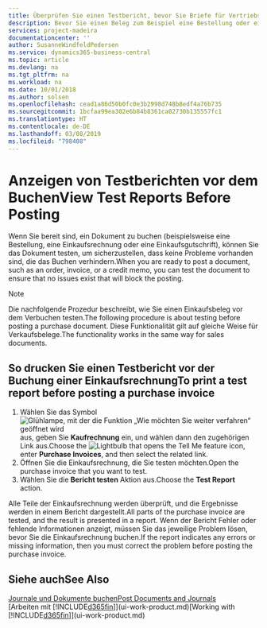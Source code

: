 ```yaml
---
title: Überprüfen Sie einen Testbericht, bevor Sie Briefe für Vertriebs- oder Einkaufsbeleg buchen | Microsoft Docs
description: Bevor Sie einen Beleg zum Beispiel eine Bestellung oder eine Gutschrift buchen, können Sie diese testen und wiederholen, um Fehler zu finden, die die Buchungen möglicherweise sperren.
services: project-madeira
documentationcenter: ''
author: SusanneWindfeldPedersen
ms.service: dynamics365-business-central
ms.topic: article
ms.devlang: na
ms.tgt_pltfrm: na
ms.workload: na
ms.date: 10/01/2018
ms.author: solsen
ms.openlocfilehash: cead1a86d50b0fc0e3b2998d748b8edf4a76b735
ms.sourcegitcommit: 1bcfaa99ea302e6b84b8361ca02730b135557fc1
ms.translationtype: HT
ms.contentlocale: de-DE
ms.lasthandoff: 03/08/2019
ms.locfileid: "798408"
---
```

# <a name="view-test-reports-before-posting"></a><span data-ttu-id="d3704-103">Anzeigen von Testberichten vor dem Buchen</span><span class="sxs-lookup"><span data-stu-id="d3704-103">View Test Reports Before Posting</span></span>
<span data-ttu-id="d3704-104">Wenn Sie bereit sind, ein Dokument zu buchen (beispielsweise eine Bestellung, eine Einkaufsrechnung oder eine Einkaufsgutschrift), können Sie das Dokument testen, um sicherzustellen, dass keine Probleme vorhanden sind, die das Buchen verhindern.</span><span class="sxs-lookup"><span data-stu-id="d3704-104">When you are ready to post a document, such as an order, invoice, or a credit memo, you can test the document to ensure that no issues exist that will block the posting.</span></span>

> [!NOTE]  
>   <span data-ttu-id="d3704-105">Die nachfolgende Prozedur beschreibt, wie Sie einen Einkaufsbeleg vor dem Verbuchen testen.</span><span class="sxs-lookup"><span data-stu-id="d3704-105">The following procedure is about testing before posting a purchase document.</span></span> <span data-ttu-id="d3704-106">Diese Funktionalität gilt auf gleiche Weise für Verkaufsbelege.</span><span class="sxs-lookup"><span data-stu-id="d3704-106">The functionality works in the same way for sales documents.</span></span>

## <a name="to-print-a-test-report-before-posting-a-purchase-invoice"></a><span data-ttu-id="d3704-107">So drucken Sie einen Testbericht vor der Buchung einer Einkaufsrechnung</span><span class="sxs-lookup"><span data-stu-id="d3704-107">To print a test report before posting a purchase invoice</span></span>
1. <span data-ttu-id="d3704-108">Wählen Sie das Symbol ![Glühlampe, mit der die Funktion „Wie möchten Sie weiter verfahren“ geöffnet wird](media/ui-search/search_small.png "Wie möchten Sie weiter verfahren?") aus, geben Sie **Kaufrechnung** ein, und wählen dann den zugehörigen Link aus.</span><span class="sxs-lookup"><span data-stu-id="d3704-108">Choose the ![Lightbulb that opens the Tell Me feature](media/ui-search/search_small.png "Tell me what you want to do") icon, enter **Purchase Invoices**, and then select the related link.</span></span>
2. <span data-ttu-id="d3704-109">Öffnen Sie die Einkaufsrechnung, die Sie testen möchten.</span><span class="sxs-lookup"><span data-stu-id="d3704-109">Open the purchase invoice that you want to test.</span></span>
3. <span data-ttu-id="d3704-110">Wählen Sie die **Bericht testen** Aktion aus.</span><span class="sxs-lookup"><span data-stu-id="d3704-110">Choose the **Test Report** action.</span></span>  

<span data-ttu-id="d3704-111">Alle Teile der Einkaufsrechnung werden überprüft, und die Ergebnisse werden in einem Bericht dargestellt.</span><span class="sxs-lookup"><span data-stu-id="d3704-111">All parts of the purchase invoice are tested, and the result is presented in a report.</span></span> <span data-ttu-id="d3704-112">Wenn der Bericht Fehler oder fehlende Informationen anzeigt, müssen Sie das jeweilige Problem lösen, bevor Sie die Einkaufsrechnung buchen.</span><span class="sxs-lookup"><span data-stu-id="d3704-112">If the report indicates any errors or missing information, then you must correct the problem before posting the purchase invoice.</span></span>

## <a name="see-also"></a><span data-ttu-id="d3704-113">Siehe auch</span><span class="sxs-lookup"><span data-stu-id="d3704-113">See Also</span></span>
[<span data-ttu-id="d3704-114">Journale und Dokumente buchen</span><span class="sxs-lookup"><span data-stu-id="d3704-114">Post Documents and Journals</span></span>](ui-post-documents-journals.md)  
<span data-ttu-id="d3704-115">[Arbeiten mit [!INCLUDE[d365fin](includes/d365fin_md.md)]](ui-work-product.md)</span><span class="sxs-lookup"><span data-stu-id="d3704-115">[Working with [!INCLUDE[d365fin](includes/d365fin_md.md)]](ui-work-product.md)</span></span>

